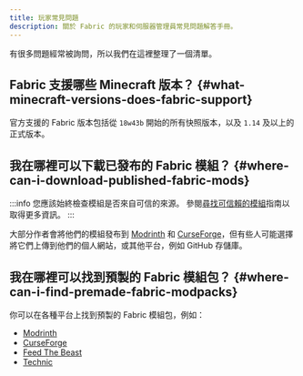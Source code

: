 ```yaml
---
title: 玩家常見問題
description: 關於 Fabric 的玩家和伺服器管理員常見問題解答手冊。
---
```


有很多問題經常被詢問，所以我們在這裡整理了一個清單。

## Fabric 支援哪些 Minecraft 版本？ {#what-minecraft-versions-does-fabric-support}

官方支援的 Fabric 版本包括從 `18w43b` 開始的所有快照版本，以及 `1.14` 及以上的正式版本。

## 我在哪裡可以下載已發布的 Fabric 模組？ {#where-can-i-download-published-fabric-mods}

:::info
您應該始終檢查模組是否來自可信的來源。 參閱[尋找可信賴的模組](./finding-mods)指南以取得更多資訊。
:::

大部分作者會將他們的模組發布到 [Modrinth](https://modrinth.com/mods?g=categories:%27fabric%27) 和 [CurseForge](https://www.curseforge.com/minecraft/search?class=mc-mods\&gameVersionTypeId=4)，但有些人可能選擇將它們上傳到他們的個人網站，或其他平台，例如 GitHub 存儲庫。

## 我在哪裡可以找到預製的 Fabric 模組包？ {#where-can-i-find-premade-fabric-modpacks}

你可以在各種平台上找到預製的 Fabric 模組包，例如：

- [Modrinth](https://modrinth.com/modpacks?g=categories:%27fabric%27)
- [CurseForge](https://www.curseforge.com/minecraft/search?class=modpacks\\&gameVersionTypeId=4)
- [Feed The Beast](https://www.feed-the-beast.com/ftb-app)
- [Technic](https://www.technicpack.net/modpacks)
